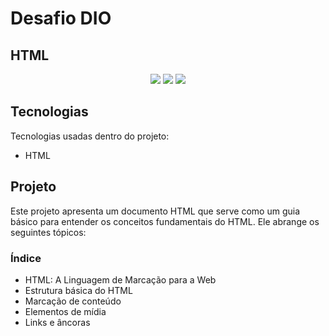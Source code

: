 # Desafio DIO
## HTML

<div align=center>
<img src="https://img.shields.io/github/repo-size/mellralla/desafio_HTML_DIO?color=ffa6d2&label=general%20size&logo=github&logoColor=ffa6d2&style=for-the-badge"/>
<img src="https://img.shields.io/github/languages/count/mellralla/desafio_HTML_DIO?&logo=academia&logoColor=ffa6d2&color=ffa6d2&label=LANGUAGES&style=for-the-badge"/>
<img src="https://img.shields.io/github/directory-file-count/mellralla/desafio_HTML_DIO?&logo=onlyoffice&logoColor=ffa6d2&color=ffa6d2&label=Files&style=for-the-badge"/>
</div>

## Tecnologias

Tecnologias usadas dentro do projeto:

- HTML

## Projeto
Este projeto apresenta um documento HTML que serve como um guia básico para entender os conceitos fundamentais do HTML. Ele abrange os seguintes tópicos:

### Índice
- HTML: A Linguagem de Marcação para a Web
- Estrutura básica do HTML
- Marcação de conteúdo
- Elementos de mídia
- Links e âncoras